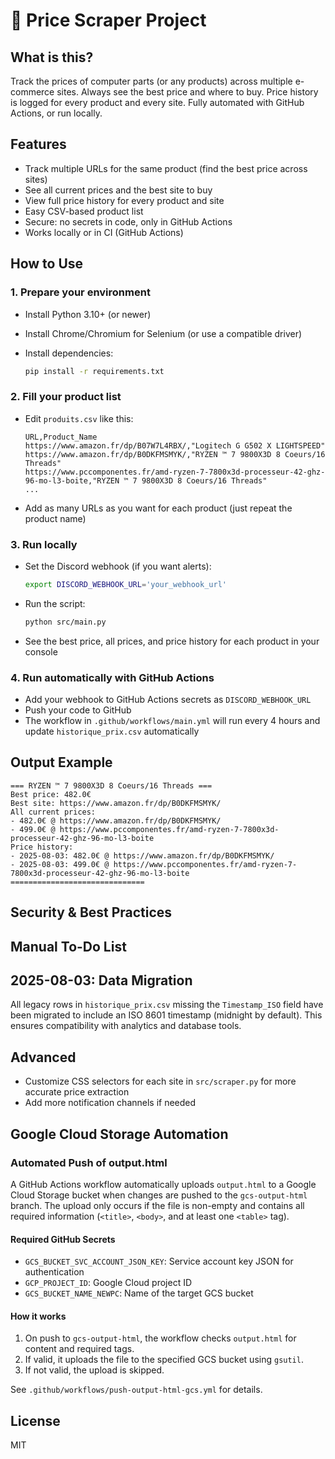 # 🛒 Price Scraper Project

## What is this?

Track the prices of computer parts (or any products) across multiple e-commerce sites. Always see the best price and where to buy. Price history is logged for every product and every site. Fully automated with GitHub Actions, or run locally.

## Features

- Track multiple URLs for the same product (find the best price across sites)
- See all current prices and the best site to buy
- View full price history for every product and site
- Easy CSV-based product list
- Secure: no secrets in code, only in GitHub Actions
- Works locally or in CI (GitHub Actions)

## How to Use

### 1. Prepare your environment

- Install Python 3.10+ (or newer)
- Install Chrome/Chromium for Selenium (or use a compatible driver)
- Install dependencies:

  ```bash
  pip install -r requirements.txt
  ```

### 2. Fill your product list

- Edit `produits.csv` like this:

  ```csv
  URL,Product_Name
  https://www.amazon.fr/dp/B07W7L4RBX/,"Logitech G G502 X LIGHTSPEED"
  https://www.amazon.fr/dp/B0DKFMSMYK/,"RYZEN ™ 7 9800X3D 8 Coeurs/16 Threads"
  https://www.pccomponentes.fr/amd-ryzen-7-7800x3d-processeur-42-ghz-96-mo-l3-boite,"RYZEN ™ 7 9800X3D 8 Coeurs/16 Threads"
  ...
  ```

- Add as many URLs as you want for each product (just repeat the product name)

### 3. Run locally

- Set the Discord webhook (if you want alerts):

  ```bash
  export DISCORD_WEBHOOK_URL='your_webhook_url'
  ```

- Run the script:

  ```bash
  python src/main.py
  ```

- See the best price, all prices, and price history for each product in your console

### 4. Run automatically with GitHub Actions

- Add your webhook to GitHub Actions secrets as `DISCORD_WEBHOOK_URL`
- Push your code to GitHub
- The workflow in `.github/workflows/main.yml` will run every 4 hours and update `historique_prix.csv` automatically

## Output Example

```
=== RYZEN ™ 7 9800X3D 8 Coeurs/16 Threads ===
Best price: 482.0€
Best site: https://www.amazon.fr/dp/B0DKFMSMYK/
All current prices:
- 482.0€ @ https://www.amazon.fr/dp/B0DKFMSMYK/
- 499.0€ @ https://www.pccomponentes.fr/amd-ryzen-7-7800x3d-processeur-42-ghz-96-mo-l3-boite
Price history:
- 2025-08-03: 482.0€ @ https://www.amazon.fr/dp/B0DKFMSMYK/
- 2025-08-03: 499.0€ @ https://www.pccomponentes.fr/amd-ryzen-7-7800x3d-processeur-42-ghz-96-mo-l3-boite
==============================
```

## Security & Best Practices

## Manual To-Do List

## 2025-08-03: Data Migration

All legacy rows in `historique_prix.csv` missing the `Timestamp_ISO` field have been migrated to include an ISO 8601 timestamp (midnight by default). This ensures compatibility with analytics and database tools.

## Advanced

- Customize CSS selectors for each site in `src/scraper.py` for more accurate price extraction
- Add more notification channels if needed

## Google Cloud Storage Automation

### Automated Push of output.html

A GitHub Actions workflow automatically uploads `output.html` to a Google Cloud Storage bucket when changes are pushed to the `gcs-output-html` branch. The upload only occurs if the file is non-empty and contains all required information (`<title>`, `<body>`, and at least one `<table>` tag).

#### Required GitHub Secrets
- `GCS_BUCKET_SVC_ACCOUNT_JSON_KEY`: Service account key JSON for authentication
- `GCP_PROJECT_ID`: Google Cloud project ID
- `GCS_BUCKET_NAME_NEWPC`: Name of the target GCS bucket

#### How it works
1. On push to `gcs-output-html`, the workflow checks `output.html` for content and required tags.
2. If valid, it uploads the file to the specified GCS bucket using `gsutil`.
3. If not valid, the upload is skipped.

See `.github/workflows/push-output-html-gcs.yml` for details.

## License

MIT